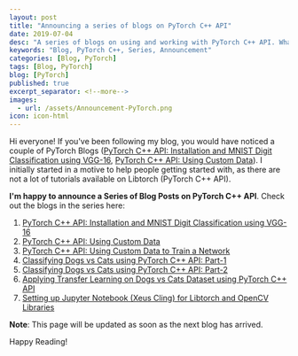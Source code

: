 ```yaml
---
layout: post
title: "Announcing a series of blogs on PyTorch C++ API"
date: 2019-07-04
desc: "A series of blogs on using and working with PyTorch C++ API. What happens under the hood? This series will have all the answers."
keywords: "Blog, PyTorch C++, Series, Announcement"
categories: [Blog, PyTorch]
tags: [Blog, PyTorch]
blog: [PyTorch]
published: true
excerpt_separator: <!--more-->
images:
  - url: /assets/Announcement-PyTorch.png
icon: icon-html
---
```


Hi everyone! If you've been following my blog, you would have noticed a couple of PyTorch Blogs ([PyTorch C++ API: Installation and MNIST Digit Classification using VGG-16](https://krshrimali.github.io/PyTorch-C++-API/), [PyTorch C++ API: Using Custom Data](https://krshrimali.github.io/Custom-Data-Loading-Using-PyTorch-CPP-API/)). I initially started in a motive to help people getting started with, as there are not a lot of tutorials available on Libtorch (PyTorch C++ API).

<!--more-->

**I'm happy to announce a Series of Blog Posts on PyTorch C++ API**. Check out the blogs in the series here:

1. [PyTorch C++ API: Installation and MNIST Digit Classification using VGG-16](https://krshrimali.github.io/PyTorch-C++-API/)
2. [PyTorch C++ API: Using Custom Data](https://krshrimali.github.io/Custom-Data-Loading-Using-PyTorch-CPP-API/)
3. [PyTorch C++ API: Using Custom Data to Train a Network](https://krshrimali.github.io/Training-Network-Using-Custom-Dataset-PyTorch-CPP/)
4. [Classifying Dogs vs Cats using PyTorch C++ API: Part-1](https://krshrimali.github.io/Blog-Dogs-VS-Cats/)
5. [Classifying Dogs vs Cats using PyTorch C++ API: Part-2](https://krshrimali.github.io/Classifying-Dogs-Cats-PyTorch-CPP-Part-2/)
6. [Applying Transfer Learning on Dogs vs Cats Dataset using PyTorch C++ API](https://krshrimali.github.io/Applying-Transfer-Learning-Dogs-Cats/)
7. [Setting up Jupyter Notebook (Xeus Cling) for Libtorch and OpenCV Libraries
](https://krshrimali.github.io/Setting-Up-Xeus-Cling-Libtorch-OpenCV/)

**Note**: This page will be updated as soon as the next blog has arrived.

Happy Reading!
